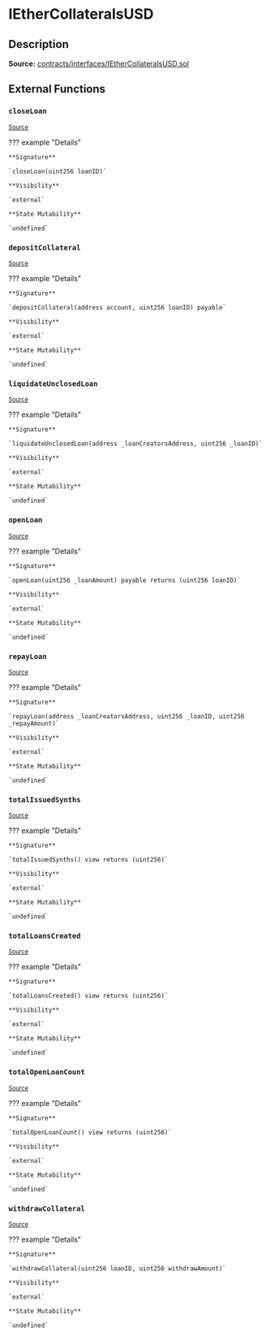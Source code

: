 # IEtherCollateralsUSD

## Description

**Source:** [contracts/interfaces/IEtherCollateralsUSD.sol](https://github.com/Synthetixio/synthetix/tree/v2.39.1/contracts/interfaces/IEtherCollateralsUSD.sol)

## External Functions

### `closeLoan`

<sub>[Source](https://github.com/Synthetixio/synthetix/tree/v2.39.1/contracts/interfaces/IEtherCollateralsUSD.sol#L16)</sub>

??? example "Details"

    **Signature**

    `closeLoan(uint256 loanID)`

    **Visibility**

    `external`

    **State Mutability**

    `undefined`

### `depositCollateral`

<sub>[Source](https://github.com/Synthetixio/synthetix/tree/v2.39.1/contracts/interfaces/IEtherCollateralsUSD.sol#L20)</sub>

??? example "Details"

    **Signature**

    `depositCollateral(address account, uint256 loanID) payable`

    **Visibility**

    `external`

    **State Mutability**

    `undefined`

### `liquidateUnclosedLoan`

<sub>[Source](https://github.com/Synthetixio/synthetix/tree/v2.39.1/contracts/interfaces/IEtherCollateralsUSD.sol#L18)</sub>

??? example "Details"

    **Signature**

    `liquidateUnclosedLoan(address _loanCreatorsAddress, uint256 _loanID)`

    **Visibility**

    `external`

    **State Mutability**

    `undefined`

### `openLoan`

<sub>[Source](https://github.com/Synthetixio/synthetix/tree/v2.39.1/contracts/interfaces/IEtherCollateralsUSD.sol#L14)</sub>

??? example "Details"

    **Signature**

    `openLoan(uint256 _loanAmount) payable returns (uint256 loanID)`

    **Visibility**

    `external`

    **State Mutability**

    `undefined`

### `repayLoan`

<sub>[Source](https://github.com/Synthetixio/synthetix/tree/v2.39.1/contracts/interfaces/IEtherCollateralsUSD.sol#L24)</sub>

??? example "Details"

    **Signature**

    `repayLoan(address _loanCreatorsAddress, uint256 _loanID, uint256 _repayAmount)`

    **Visibility**

    `external`

    **State Mutability**

    `undefined`

### `totalIssuedSynths`

<sub>[Source](https://github.com/Synthetixio/synthetix/tree/v2.39.1/contracts/interfaces/IEtherCollateralsUSD.sol#L7)</sub>

??? example "Details"

    **Signature**

    `totalIssuedSynths() view returns (uint256)`

    **Visibility**

    `external`

    **State Mutability**

    `undefined`

### `totalLoansCreated`

<sub>[Source](https://github.com/Synthetixio/synthetix/tree/v2.39.1/contracts/interfaces/IEtherCollateralsUSD.sol#L9)</sub>

??? example "Details"

    **Signature**

    `totalLoansCreated() view returns (uint256)`

    **Visibility**

    `external`

    **State Mutability**

    `undefined`

### `totalOpenLoanCount`

<sub>[Source](https://github.com/Synthetixio/synthetix/tree/v2.39.1/contracts/interfaces/IEtherCollateralsUSD.sol#L11)</sub>

??? example "Details"

    **Signature**

    `totalOpenLoanCount() view returns (uint256)`

    **Visibility**

    `external`

    **State Mutability**

    `undefined`

### `withdrawCollateral`

<sub>[Source](https://github.com/Synthetixio/synthetix/tree/v2.39.1/contracts/interfaces/IEtherCollateralsUSD.sol#L22)</sub>

??? example "Details"

    **Signature**

    `withdrawCollateral(uint256 loanID, uint256 withdrawAmount)`

    **Visibility**

    `external`

    **State Mutability**

    `undefined`
